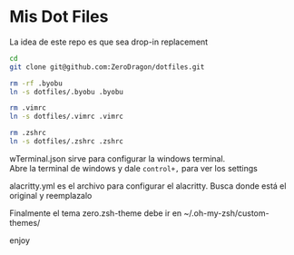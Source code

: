 Mis Dot Files
=============

La idea de este repo es que sea drop-in replacement

```bash
cd
git clone git@github.com:ZeroDragon/dotfiles.git

rm -rf .byobu
ln -s dotfiles/.byobu .byobu

rm .vimrc
ln -s dotfiles/.vimrc .vimrc

rm .zshrc
ln -s dotfiles/.zshrc .zshrc
```

wTerminal.json sirve para configurar la windows terminal.  
Abre la terminal de windows y dale `control+,` para ver los settings

alacritty.yml es el archivo para configurar el alacritty. Busca donde está el original y reemplazalo

Finalmente el tema zero.zsh-theme debe ir en ~/.oh-my-zsh/custom-themes/

enjoy


